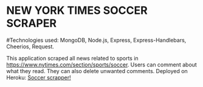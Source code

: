 # NEW YORK TIMES SOCCER SCRAPER 
#Technologies used: MongoDB, Node.js, Express, Express-Handlebars, Cheerios, Request.

This application scraped all news related to sports in https://www.nytimes.com/section/sports/soccer. Users can comment about what they read. They can also delete unwanted comments.
Deployed on Heroku: [Soccer scrapper!](https://cherno-web-scrape.herokuapp.com/articles) 
